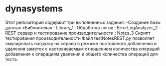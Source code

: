 # dynasystems
Этот репозиторий содержит три выполненных задания:
-Создание базы данных «Библиотека» : Library_1
-Обработка логов : ErrorLogAnalyzer_2
-REST сервер и тестирование производительности : Notes_3
Скрипт тестирования производительности
Файл testNotesREST.py позволяет эмулировать нагрузку на сервер в режиме постоянного добавления и удаления заметок с настраиваемым отношением количества операций добавления к операциям удаления и общего количества операций для теста.
